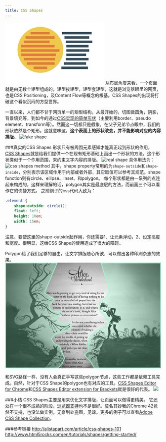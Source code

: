 ```yaml
---
title: CSS Shapes
---
```

![css shapes](../images/poster/css-shapes.svg)
从布局角度来看，一个页面就是由无数个矩型组成的，矩型挨矩型，矩型套矩型，这就是浏览器眼里的网页，也是CSS Positioning，及Content Flow等概念的根基。CSS Shapes的出现将打破这个看似沉闷的方型世界。

一直以来，人们都不甘于网页单一的矩型结构。从最开始的，切图做圆角，阴影，背景填充等，到如今的通过[CSS实现的简单形状](https://css-tricks.com/examples/ShapesOfCSS/)（主要利用border、pseudo element、transform等）。然而这一切都只是假象，在父子兄弟节点眼中，我们的形状依然是个矩形。这就意味这，**这个表面上的形状改变，并不能影响对应的内容排版**。
![fake shape](http://alistapart.com/d/394/demo-user-profile-screenshot-incomplete.png)

###真实的CSS Shapes
形状只有被周围元素感知才能真正起到形状的作用，[CSS Shapes](http://dev.w3.org/csswg/css-shapes-2/)就是给我们提供一个在现有矩形基础上画出一个形状的方法，这个形状类似于一个作用范围，来约束文字内容的排版。
![real shape](http://alistapart.com/d/394/demo-user-profile-screenshot.png)
具体用法为：
![css shapes method](http://alistapart.com/d/394/shape-rule.png)
其中，shape property常用的为`shape-outside`和`shape-inside`，分别表示该区域作用于内部或者外部，其它取值可以参考其规范。shape function则有circle、ellipse、inset、和polygon。
每个形状都是由一系列的点连起来构成的，这样来理解的话，polygon其实是最底层的方法，而前面三个可以看作它的快捷方式。
之前例子的css代码大致为：
```css
.element {
	shape-outside: circle();
    float: left;
	height: 10em;
	width: 15em;
}
```
注意，要使这里的shape-outside起作用，你还需要1、让元素浮动，2、设定高度和宽度。很明显，这给CSS Shape的使用造成了很大的障碍。

Polygon给了我们足够的自由，让文字排版随心所欲，可以做出各种印刷杂志的效果。
![polygon function](../images/css-shapes/shape-inside-workaround.jpg)

和SVG路径一样，没有人会真正手写这些polygon节点，这些工作都是依赖工具完成。自然，针对于CSS Shape的polygon也有对应的工具。[CSS Shapes Editor for Chrome](https://chrome.google.com/webstore/detail/css-shapes-editor/nenndldnbcncjmeacmnondmkkfedmgmp)和[CSS Shapes Editor extension for Brackets](https://github.com/adobe-webplatform/brackets-css-shapes-editor)就是很好的代表。
![](http://blogs.adobe.com/webplatform/files/2014/09/edit.gif)

###小结
CSS Shapes主要是用来优化文字排版，让页面可以做得更精美。
它还处在一个很不成熟的阶段，[浏览器支持](http://caniuse.com/#feat=css-shapes)也不是很好。莫名其妙我的Chrome 42竟然不支持，也没法做实例，无奈到处盗图，见谅。更多的例子可以查看[Adobe CSS Shape Collection](http://codepen.io/collection/lrmwd/)。

###参考链接
http://alistapart.com/article/css-shapes-101 
http://www.html5rocks.com/en/tutorials/shapes/getting-started/
